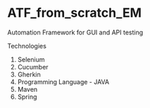 # ATF_from_scratch_EM
Automation Framework for GUI and API testing

Technologies
1. Selenium
2. Cucumber
3. Gherkin
4. Programming Language - JAVA
5. Maven
6. Spring